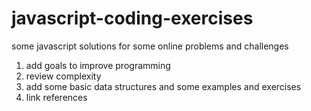 # javascript-coding-exercises
some javascript solutions for some online problems and challenges
1. add goals to improve programming
2. review complexity 
3. add some basic data structures and some examples and exercises
4. link references
